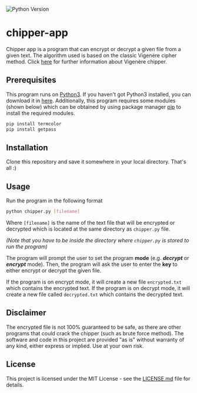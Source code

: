 ![Python Version](https://img.shields.io/pypi/pyversions/Django.svg)

# chipper-app
Chipper app is a program that can encrypt or decrypt a given file from a given text. The algorithm used is based on the classic Vigenère cipher method. Click [here](https://en.wikipedia.org/wiki/Vigenère_cipher) for further information about Vigenère chipper.

## Prerequisites
This program runs on [Python3](https://www.python.org/downloads/). If you haven't got Python3 installed, you can download it in [here](https://www.python.org/downloads/). Additionally, this program requires some modules (shown below) which can be obtained by using package manager [pip](https://pip.pypa.io/en/stable/) to install the required modules.

```bash
pip install termcolor
pip install getpass
```

## Installation
Clone this repository and save it somewhere in your local directory. That's all :)

## Usage
Run the program in the following format
```bash
python chipper.py [filename]
```
Where `[filename]` is the name of the text file that will be encrypted or decrypted which is located at the same directory as `chipper.py` file.

_(Note that you have to be inside the directory where `chipper.py` is stored to run the program)_

The program will prompt the user to set the program **mode** (e.g. **_decrypt_** or **_encrypt_** mode). Then, the program will ask the user to enter the **key** to either encrypt or decrypt the given file.

If the program is on encrypt mode, it will create a new file `encrypted.txt` which contains the encrypted text. If the program is on decrypt mode, it will create a new file called `decrypted.txt` which contains the decrypted text.

## Disclaimer
The encrypted file is not 100% guaranteed to be safe, as there are other programs that could crack the chipper (such as brute force method). The software and code in this project are provided "as is" without warranty of any kind, either express or implied. Use at your own risk.


## License
This project is licensed under the MIT License - see the [LICENSE.md](LICENSE.md) file for details.
